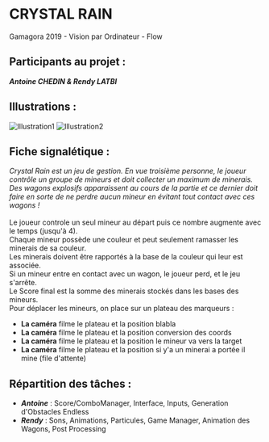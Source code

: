# CRYSTAL RAIN
Gamagora 2019 - Vision par Ordinateur - Flow

## Participants au projet : 
***Antoine CHEDIN & Rendy LATBI***

## Illustrations  : 
![Illustration1](Illu1.PNG)
![Illustration2](Illu2.PNG)

## Fiche signalétique :
*Crystal Rain est un jeu de gestion. En vue troisième personne, le joueur contrôle un groupe de mineurs et doit collecter un maximum de minerais. Des wagons explosifs apparaissent au cours de la partie et ce dernier doit faire en sorte de ne perdre aucun mineur en évitant tout contact avec ces wagons !*<br><br>
Le joueur controle un seul mineur au départ puis ce nombre augmente avec le temps (jusqu'à 4).<br>
Chaque mineur possède une couleur et peut seulement ramasser les minerais de sa couleur.<br>
Les minerais doivent être rapportés à la base de la couleur qui leur est associée.<br>
Si un mineur entre en contact avec un wagon, le joueur perd, et le jeu s'arrête.<br>
Le Score final est la somme des minerais stockés dans les bases des mineurs.<br>
Pour déplacer les mineurs, on place sur un plateau des marqueurs :
- **La caméra** filme le plateau et la position blabla 
- **La caméra** filme le plateau et la position conversion des coords
- **La caméra** filme le plateau et la position le mineur va vers la target
- **La caméra** filme le plateau et la position si y'a un minerai a portée il mine (file d'attente)

## Répartition des tâches :
- ***Antoine*** : Score/ComboManager, Interface, Inputs, Generation d'Obstacles Endless
- ***Rendy*** : Sons, Animations, Particules, Game Manager, Animation des Wagons, Post Processing
